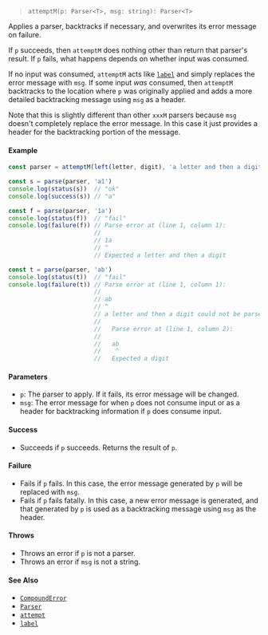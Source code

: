 <!--
 Copyright (c) 2020 Thomas J. Otterson
 
 This software is released under the MIT License.
 https://opensource.org/licenses/MIT
-->

> `attemptM(p: Parser<T>, msg: string): Parser<T>`

Applies a parser, backtracks if necessary, and overwrites its error message on failure.

If `p` succeeds, then `attemptM` does nothing other than return that parser's result. If `p` fails, what happens depends on whether input was consumed.

If no input was consumed, `attemptM` acts like [`label`](label.md) and simply replaces the error message with `msg`. If some input *was* consumed, then `attemptM` backtracks to the location where `p` was originally applied and adds a more detailed backtracking message using `msg` as a header.

Note that this is slightly different than other `xxxM` parsers because `msg` doesn't completely replace the error message. In this case it just provides a header for the backtracking portion of the message.

#### Example

```javascript
const parser = attemptM(left(letter, digit), 'a letter and then a digit')

const s = parse(parser, 'a1')
console.log(status(s))  // "ok"
console.log(success(s)) // "a"

const f = parse(parser, '1a')
console.log(status(f))  // "fail"
console.log(failure(f)) // Parse error at (line 1, column 1):
                        //
                        // 1a
                        // ^
                        // Expected a letter and then a digit

const t = parse(parser, 'ab')
console.log(status(t))  // "fail"
console.log(failure(t)) // Parse error at (line 1, column 1):
                        //
                        // ab
                        // ^
                        // a letter and then a digit could not be parsed because:
                        //
                        //   Parse error at (line 1, column 2):
                        //
                        //   ab
                        //    ^
                        //   Expected a digit
```

#### Parameters

* `p`: The parser to apply. If it fails, its error message will be changed.
* `msg`: The error message for when `p` does not consume input or as a header for backtracking information if `p` does consume input.

#### Success

* Succeeds if `p` succeeds. Returns the result of `p`.

#### Failure

* Fails if `p` fails. In this case, the error message generated by `p` will be replaced with `msg`.
* Fails if `p` fails fatally. In this case, a new error message is generated, and that generated by `p` is used as a backtracking message using `msg` as the header.

#### Throws

* Throws an error if `p` is not a parser.
* Throws an error if `msg` is not a string.

#### See Also

* [`CompoundError`](../types/compounderror.md)
* [`Parser`](../types/parser.md)
* [`attempt`](attempt.md)
* [`label`](label.md)